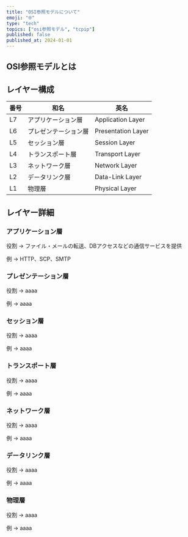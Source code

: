 ```yaml
---
title: "OSI参照モデルについて"
emoji: "🌐"
type: "tech"
topics: ["osi参照モデル", "tcpip"]
published: false
published_at: 2024-01-01
---
```


## OSI参照モデルとは

## レイヤー構成

| 番号 | 和名 | 英名 |
|---|---|---|
| L7 | アプリケーション層 | Application Layer |
| L6 | プレゼンテーション層 | Presentation Layer |
| L5 | セッション層 | Session Layer |
| L4 | トランスポート層 | Transport Layer |
| L3 | ネットワーク層 | Network Layer |
| L2 | データリンク層 | Data-Link Layer |
| L1 | 物理層 | Physical Layer |

## レイヤー詳細

### アプリケーション層

役割
→ ファイル・メールの転送、DBアクセスなどの通信サービスを提供

例
→ HTTP、SCP、SMTP

### プレゼンテーション層

役割
→ aaaa

例
→ aaaa

### セッション層

役割
→ aaaa

例
→ aaaa

### トランスポート層

役割
→ aaaa

例
→ aaaa

### ネットワーク層

役割
→ aaaa

例
→ aaaa

### データリンク層

役割
→ aaaa

例
→ aaaa

### 物理層

役割
→ aaaa

例
→ aaaa
